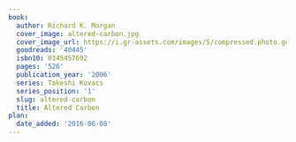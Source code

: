 ```yaml
---
book:
  author: Richard K. Morgan
  cover_image: altered-carbon.jpg
  cover_image_url: https://i.gr-assets.com/images/S/compressed.photo.goodreads.com/books/1387128955l/40445._SX98_.jpg
  goodreads: '40445'
  isbn10: 0345457692
  pages: '526'
  publication_year: '2006'
  series: Takeshi Kovacs
  series_position: '1'
  slug: altered-carbon
  title: Altered Carbon
plan:
  date_added: '2016-06-08'
---
```

